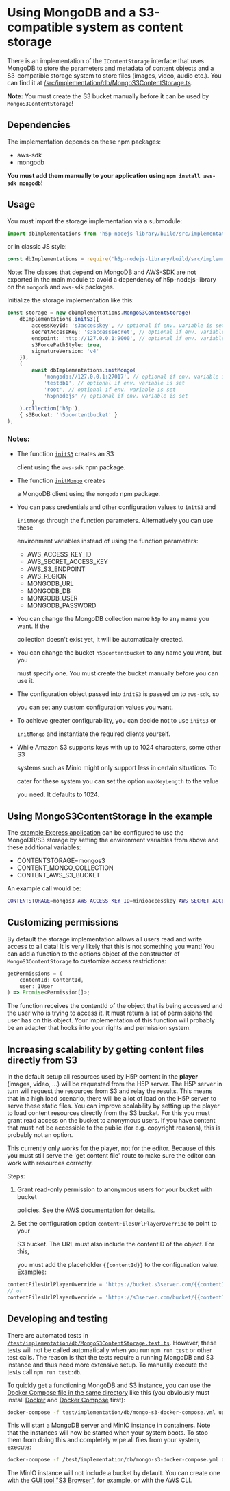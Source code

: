 # Using MongoDB and a S3-compatible system as content storage

There is an implementation of the `IContentStorage` interface that uses MongoDB to store the parameters and metadata of content objects and a S3-compatible storage system to store files \(images, video, audio etc.\). You can find it at [/src/implementation/db/MongoS3ContentStorage.ts](https://github.com/Lumieducation/H5P-Private/tree/4119bad329f48195a023360ce2c65892cd631c7e/src/implementation/db/MongoS3ContentStorage.ts).

**Note:** You must create the S3 bucket manually before it can be used by `MongoS3ContentStorage`!

## Dependencies

The implementation depends on these npm packages:

* aws-sdk
* mongodb

**You must add them manually to your application using `npm install aws-sdk mongodb`!**

## Usage

You must import the storage implementation via a submodule:

```typescript
import dbImplementations from 'h5p-nodejs-library/build/src/implementation/db';
```

or in classic JS style:

```javascript
const dbImplementations = require('h5p-nodejs-library/build/src/implementation/db');
```

Note: The classes that depend on MongoDB and AWS-SDK are not exported in the main module to avoid a dependency of h5p-nodejs-library on the `mongodb` and `aws-sdk` packages.

Initialize the storage implementation like this:

```typescript
const storage = new dbImplementations.MongoS3ContentStorage(
    dbImplementations.initS3({
        accessKeyId: 's3accesskey', // optional if env. variable is set
        secretAccessKey: 's3accesssecret', // optional if env. variable is set
        endpoint: 'http://127.0.0.1:9000', // optional if env. variable is set
        s3ForcePathStyle: true,
        signatureVersion: 'v4'
    }),
    (
        await dbImplementations.initMongo(
            'mongodb://127.0.0.1:27017', // optional if env. variable is set
            'testdb1', // optional if env. variable is set
            'root', // optional if env. variable is set
            'h5pnodejs' // optional if env. variable is set
        )
    ).collection('h5p'),
    { s3Bucket: 'h5pcontentbucket' }
);
```

### Notes:

* The function [`initS3`](https://github.com/Lumieducation/H5P-Private/tree/4119bad329f48195a023360ce2c65892cd631c7e/src/implementation/db/initS3.ts) creates an S3

  client using the `aws-sdk` npm package.

* The function [`initMongo`](https://github.com/Lumieducation/H5P-Private/tree/4119bad329f48195a023360ce2c65892cd631c7e/src/implementation/db/initMongo.ts) creates

  a MongoDB client using the `mongodb` npm package.

* You can pass credentials and other configuration values to `initS3` and

  `initMongo` through the function parameters. Alternatively you can use these

  environment variables instead of using the function parameters:

  * AWS\_ACCESS\_KEY\_ID
  * AWS\_SECRET\_ACCESS\_KEY
  * AWS\_S3\_ENDPOINT
  * AWS\_REGION
  * MONGODB\_URL
  * MONGODB\_DB
  * MONGODB\_USER
  * MONGODB\_PASSWORD

* You can change the MongoDB collection name `h5p` to any name you want. If the

  collection doesn't exist yet, it will be automatically created.

* You can change the bucket `h5pcontentbucket` to any name you want, but you

  must specify one. You must create the bucket manually before you can use it.

* The configuration object passed into `initS3` is passed on to `aws-sdk`, so

  you can set any custom configuration values you want.

* To achieve greater configurability, you can decide not to use `initS3` or

  `initMongo` and instantiate the required clients yourself.

* While Amazon S3 supports keys with up to 1024 characters, some other S3

  systems such as Minio might only support less in certain situations. To

  cater for these system you can set the option `maxKeyLength` to the value

  you need. It defaults to 1024.

## Using MongoS3ContentStorage in the example

The [example Express application](https://github.com/Lumieducation/H5P-Private/tree/4119bad329f48195a023360ce2c65892cd631c7e/examples/express.ts) can be configured to use the MongoDB/S3 storage by setting the environment variables from above and these additional variables:

* CONTENTSTORAGE=mongos3
* CONTENT\_MONGO\_COLLECTION
* CONTENT\_AWS\_S3\_BUCKET

An example call would be:

```bash
CONTENTSTORAGE=mongos3 AWS_ACCESS_KEY_ID=minioaccesskey AWS_SECRET_ACCESS_KEY=miniosecret AWS_S3_ENDPOINT="http://127.0.0.1:9000" MONGODB_URL="mongodb://127.0.0.1:27017" MONGODB_DB=testdb1 MONGODB_USER=root MONGODB_PASSWORD=h5pnodejs CONTENT_AWS_S3_BUCKET=testbucket1 CONTENT_MONGO_COLLECTION=h5p npm start
```

## Customizing permissions

By default the storage implementation allows all users read and write access to all data! It is very likely that this is not something you want! You can add a function to the options object of the constructor of `MongoS3ContentStorage` to customize access restrictions:

```typescript
getPermissions = (
    contentId: ContentId,
    user: IUser
) => Promise<Permission[]>;
```

The function receives the contentId of the object that is being accessed and the user who is trying to access it. It must return a list of permissions the user has on this object. Your implementation of this function will probably be an adapter that hooks into your rights and permission system.

## Increasing scalability by getting content files directly from S3

In the default setup all resources used by H5P content in the **player** \(images, video, ...\) will be requested from the H5P server. The H5P server in turn will request the resources from S3 and relay the results. This means that in a high load scenario, there will be a lot of load on the H5P server to serve these static files. You can improve scalability by setting up the player to load content resources directly from the S3 bucket. For this you must grant read access on the bucket to anonymous users. If you have content that must not be accessible to the public \(for e.g. copyright reasons\), this is probably not an option.

This currently only works for the player, not for the editor. Because of this you must still serve the 'get content file' route to make sure the editor can work with resources correctly.

Steps:

1. Grant read-only permission to anonymous users for your bucket with bucket

   policies. See the [AWS documentation for details](https://docs.aws.amazon.com/AmazonS3/latest/dev/example-bucket-policies.html#example-bucket-policies-use-case-2).

2. Set the configuration option `contentFilesUrlPlayerOverride` to point to your

   S3 bucket. The URL must also include the contentID of the object. For this,

   you must add the placeholder `{{contentId}}` to the configuration value. Examples:

```typescript
contentFilesUrlPlayerOverride = 'https://bucket.s3server.com/{{contentId}}';
// or
contentFilesUrlPlayerOverride = 'https://s3server.com/bucket/{{contentId}}';
```

## Developing and testing

There are automated tests in [`/test/implementation/db/MongoS3ContentStorage.test.ts`](https://github.com/Lumieducation/H5P-Private/tree/4119bad329f48195a023360ce2c65892cd631c7e/test/implementation/db/MongoS3ContentStorage.test.ts). However, these tests will not be called automatically when you run `npm run test` or other test calls. The reason is that the tests require a running MongoDB and S3 instance and thus need more extensive setup. To manually execute the tests call `npm run test:db`.

To quickly get a functioning MongoDB and S3 instance, you can use the [Docker Compose file in the same directory](https://github.com/Lumieducation/H5P-Private/tree/4119bad329f48195a023360ce2c65892cd631c7e/test/implementation/db/mongo-s3-docker-compose.yml) like this \(you obviously must install [Docker](https://docs.docker.com/engine/install/) and [Docker Compose](https://docs.docker.com/compose/install/) first\):

```bash
docker-compose -f test/implementation/db/mongo-s3-docker-compose.yml up -d
```

This will start a MongoDB server and MinIO instance in containers. Note that the instances will now be started when your system boots. To stop them from doing this and completely wipe all files from your system, execute:

```bash
docker-compose -f /test/implementation/db/mongo-s3-docker-compose.yml down -v
```

The MinIO instance will not include a bucket by default. You can create one with the [GUI tool "S3 Browser"](https://s3browser.com/), for example, or with the AWS CLI.


